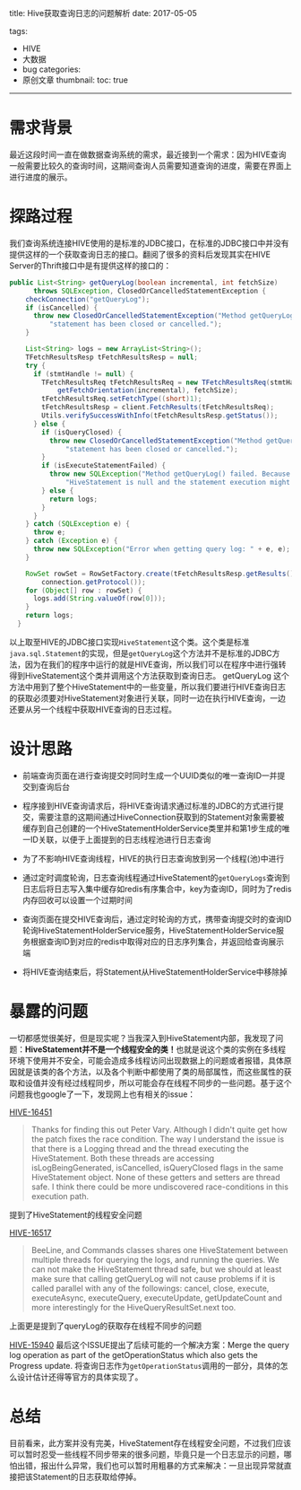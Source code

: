 title: Hive获取查询日志的问题解析
date: 2017-05-05

tags:
 - HIVE
 - 大数据
 - bug
categories:
 - 原创文章
thumbnail:
toc: true
---

# 需求背景

最近这段时间一直在做数据查询系统的需求，最近接到一个需求：因为HIVE查询一般需要比较久的查询时间，这期间查询人员需要知道查询的进度，需要在界面上进行进度的展示。

# 探路过程

我们查询系统连接HIVE使用的是标准的JDBC接口，在标准的JDBC接口中并没有提供这样的一个获取查询日志的接口。翻阅了很多的资料后发现其实在HIVE Server的Thrift接口中是有提供这样的接口的：

```java
public List<String> getQueryLog(boolean incremental, int fetchSize)
      throws SQLException, ClosedOrCancelledStatementException {
    checkConnection("getQueryLog");
    if (isCancelled) {
      throw new ClosedOrCancelledStatementException("Method getQueryLog() failed. The " +
          "statement has been closed or cancelled.");
    }

    List<String> logs = new ArrayList<String>();
    TFetchResultsResp tFetchResultsResp = null;
    try {
      if (stmtHandle != null) {
        TFetchResultsReq tFetchResultsReq = new TFetchResultsReq(stmtHandle,
            getFetchOrientation(incremental), fetchSize);
        tFetchResultsReq.setFetchType((short)1);
        tFetchResultsResp = client.FetchResults(tFetchResultsReq);
        Utils.verifySuccessWithInfo(tFetchResultsResp.getStatus());
      } else {
        if (isQueryClosed) {
          throw new ClosedOrCancelledStatementException("Method getQueryLog() failed. The " +
              "statement has been closed or cancelled.");
        }
        if (isExecuteStatementFailed) {
          throw new SQLException("Method getQueryLog() failed. Because the stmtHandle in " +
              "HiveStatement is null and the statement execution might fail.");
        } else {
          return logs;
        }
      }
    } catch (SQLException e) {
      throw e;
    } catch (Exception e) {
      throw new SQLException("Error when getting query log: " + e, e);
    }

    RowSet rowSet = RowSetFactory.create(tFetchResultsResp.getResults(),
        connection.getProtocol());
    for (Object[] row : rowSet) {
      logs.add(String.valueOf(row[0]));
    }
    return logs;
  }
```
以上取至HIVE的JDBC接口实现`HiveStatement`这个类。这个类是标准`java.sql.Statement`的实现，但是`getQueryLog`这个方法并不是标准的JDBC方法，因为在我们的程序中运行的就是HIVE查询，所以我们可以在程序中进行强转得到HiveStatement这个类并调用这个方法获取到查询日志。 getQueryLog 这个方法中用到了整个HiveStatement中的一些变量，所以我们要进行HIVE查询日志的获取必须要对HiveStatement对象进行关联，同时一边在执行HIVE查询，一边还要从另一个线程中获取HIVE查询的日志过程。

<!--more-->

# 设计思路

- 前端查询页面在进行查询提交时同时生成一个UUID类似的唯一查询ID一并提交到查询后台

- 程序接到HIVE查询请求后，将HIVE查询请求通过标准的JDBC的方式进行提交，需要注意的这期间通过HiveConnection获取到的Statement对象需要被缓存到自己创建的一个HiveStatementHolderService类里并和第1步生成的唯一ID关联，以便于上面提到的日志线程池进行日志查询

- 为了不影响HIVE查询线程，HIVE的执行日志查询放到另一个线程(池)中进行

- 通过定时调度轮询，日志查询线程通过HiveStatement的`getQueryLogs`查询到日志后将日志写入集中缓存如redis有序集合中，key为查询ID，同时为了redis内存回收可以设置一个过期时间

- 查询页面在提交HIVE查询后，通过定时轮询的方式，携带查询提交时的查询ID轮询HiveStatementHolderService服务，HiveStatementHolderService服务根据查询ID到对应的redis中取得对应的日志序列集合，并返回给查询展示端

- 将HIVE查询结束后，将Statement从HiveStatementHolderService中移除掉

# 暴露的问题

一切都感觉很美好，但是现实呢？当我深入到HiveStatement内部，我发现了问题：<b>HiveStatement并不是一个线程安全的类！</b>也就是说这个类的实例在多线程环境下使用并不安全，可能会造成多线程访问出现数据上的问题或者报错，具体原因就是该类的各个方法，以及各个判断中都使用了类的局部属性，而这些属性的获取和设值并没有经过线程同步，所以可能会存在线程不同步的一些问题。基于这个问题我也google了一下，发现网上也有相关的issue：

[HIVE-16451](https://issues.apache.org/jira/browse/HIVE-16451)
> Thanks for finding this out Peter Vary. Although I didn't quite get how the patch fixes the race condition. The way I understand the issue is that there is a Logging thread and the thread executing the HiveStatement. Both these threads are accessing isLogBeingGenerated, isCancelled, isQueryClosed flags in the same HiveStatement object. None of these getters and setters are thread safe. I think there could be more undiscovered race-conditions in this execution path.

提到了HiveStatement的线程安全问题

[HIVE-16517](https://issues.apache.org/jira/browse/HIVE-16517)
> BeeLine, and Commands classes shares one HiveStatement between multiple threads for querying the logs, and running the queries.
We can not make the HiveStatement thread safe, but we should at least make sure that calling getQueryLog will not cause problems if it is called parallel with any of the followings: cancel, close, execute, executeAsync, executeQuery, executeUpdate, getUpdateCount and more interestingly for the HiveQueryResultSet.next too.

上面更是提到了queryLog的获取存在线程不同步的问题

[HIVE-15940](https://issues.apache.org/jira/browse/HIVE-15940)
最后这个ISSUE提出了后续可能的一个解决方案：Merge the query log operation as part of the getOperationStatus which also gets the Progress update.
将查询日志作为`getOperationStatus`调用的一部分，具体的怎么设计估计还得等官方的具体实现了。

# 总结

目前看来，此方案并没有完美，HiveStatement存在线程安全问题，不过我们应该可以暂时忍受一些线程不同步带来的很多问题，毕竟只是一个日志显示的问题，哪怕出错，报出什么异常，我们也可以暂时用粗暴的方式来解决：一旦出现异常就直接把该Statement的日志获取给停掉。
